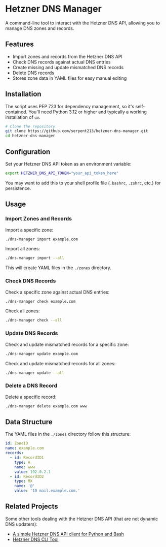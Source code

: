 # Hetzner DNS Manager

A command-line tool to interact with the Hetzner DNS API, allowing you to manage DNS zones and records.

## Features

- Import zones and records from the Hetzner DNS API
- Check DNS records against actual DNS entries
- Create missing and update mismatched DNS records
- Delete DNS records
- Stores zone data in YAML files for easy manual editing

## Installation

The script uses PEP 723 for dependency management, so it's self-contained. You'll need Python 3.12 or higher and typically a working installation of `uv`.

```bash
# Clone the repository
git clone https://github.com/serpent213/hetzner-dns-manager.git
cd hetzner-dns-manager
```

## Configuration

Set your Hetzner DNS API token as an environment variable:

```bash
export HETZNER_DNS_API_TOKEN="your_api_token_here"
```

You may want to add this to your shell profile file (`.bashrc`, `.zshrc`, etc.) for persistence.

## Usage

### Import Zones and Records

Import a specific zone:

```bash
./dns-manager import example.com
```

Import all zones:

```bash
./dns-manager import --all
```

This will create YAML files in the `./zones` directory.

### Check DNS Records

Check a specific zone against actual DNS entries:

```bash
./dns-manager check example.com
```

Check all zones:

```bash
./dns-manager check --all
```

### Update DNS Records

Check and update mismatched records for a specific zone:

```bash
./dns-manager update example.com
```

Check and update mismatched records for all zones:

```bash
./dns-manager update --all
```

### Delete a DNS Record

Delete a specific record:

```bash
./dns-manager delete example.com www
```

## Data Structure

The YAML files in the `./zones` directory follow this structure:

```yaml
id: ZoneID
name: example.com
records:
  - id: RecordID1
    type: A
    name: www
    value: 192.0.2.1
  - id: RecordID2
    type: MX
    name: '@'
    value: '10 mail.example.com.'
```

## Related Projects

Some other tools dealing with the Hetzner DNS API (that are not dynamic DNS updaters):

- [A simple Hetzner DNS API client for Python and Bash](https://github.com/arcanemachine/hetzner-dns-tools)
- [Hetzner DNS CLI Tool](https://github.com/lanbugs/hdns_cli/)
